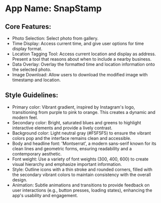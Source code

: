 # **App Name**: SnapStamp

## Core Features:

- Photo Selection: Select photo from gallery.
- Time Display: Access current time, and give user options for time display format.
- Location Tagging Tool: Access current location and display as address. Present a tool that reasons about when to include a nearby business.
- Data Overlay: Overlay the formatted time and location information onto the selected photo.
- Image Download: Allow users to download the modified image with timestamp and location.

## Style Guidelines:

- Primary color: Vibrant gradient, inspired by Instagram's logo, transitioning from purple to pink to orange. This creates a dynamic and modern feel.
- Secondary color: Bright, saturated blues and greens to highlight interactive elements and provide a lively contrast.
- Background color: Light neutral gray (#F5F5F5) to ensure the vibrant colors pop and the interface remains clean and accessible.
- Body and headline font: 'Montserrat', a modern sans-serif known for its clean lines and geometric forms, ensuring readability and a contemporary aesthetic.
- Font weight: Use a variety of font weights (300, 400, 600) to create visual hierarchy and emphasize important information.
- Style: Outline icons with a thin stroke and rounded corners, filled with the secondary vibrant colors to maintain consistency with the overall design.
- Animation: Subtle animations and transitions to provide feedback on user interactions (e.g., button presses, loading states), enhancing the app's usability and engagement.